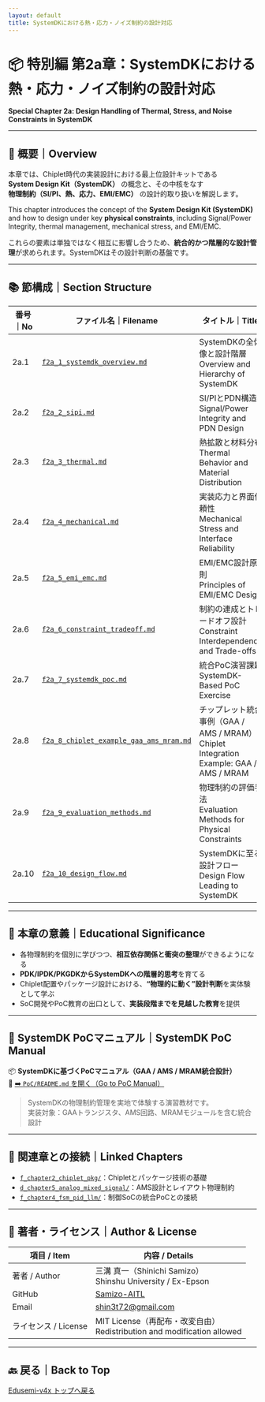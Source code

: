 ```yaml
---
layout: default
title: SystemDKにおける熱・応力・ノイズ制約の設計対応
---
```


# 📦 特別編 第2a章：SystemDKにおける熱・応力・ノイズ制約の設計対応  
**Special Chapter 2a: Design Handling of Thermal, Stress, and Noise Constraints in SystemDK**

---

## 📘 概要｜Overview

本章では、Chiplet時代の実装設計における最上位設計キットである  
**System Design Kit（SystemDK）** の概念と、その中核をなす  
**物理制約（SI/PI、熱、応力、EMI/EMC）** の設計的取り扱いを解説します。

This chapter introduces the concept of the **System Design Kit (SystemDK)** and how to design under key **physical constraints**, including Signal/Power Integrity, thermal management, mechanical stress, and EMI/EMC.

これらの要素は単独ではなく相互に影響し合うため、**統合的かつ階層的な設計管理**が求められます。SystemDKはその設計判断の基盤です。

---

## 📚 節構成｜Section Structure

| 番号｜No | ファイル名｜Filename | タイトル｜Title |
|--------|------------------------|------------------------------------|
| 2a.1 | [`f2a_1_systemdk_overview.md`](./f2a_1_systemdk_overview.md) | SystemDKの全体像と設計階層<br>Overview and Hierarchy of SystemDK |
| 2a.2 | [`f2a_2_sipi.md`](./f2a_2_sipi.md) | SI/PIとPDN構造<br>Signal/Power Integrity and PDN Design |
| 2a.3 | [`f2a_3_thermal.md`](./f2a_3_thermal.md) | 熱拡散と材料分布<br>Thermal Behavior and Material Distribution |
| 2a.4 | [`f2a_4_mechanical.md`](./f2a_4_mechanical.md) | 実装応力と界面信頼性<br>Mechanical Stress and Interface Reliability |
| 2a.5 | [`f2a_5_emi_emc.md`](./f2a_5_emi_emc.md) | EMI/EMC設計原則<br>Principles of EMI/EMC Design |
| 2a.6 | [`f2a_6_constraint_tradeoff.md`](./f2a_6_constraint_tradeoff.md) | 制約の連成とトレードオフ設計<br>Constraint Interdependency and Trade-offs |
| 2a.7 | [`f2a_7_systemdk_poc.md`](./f2a_7_systemdk_poc.md) | 統合PoC演習課題<br>SystemDK-Based PoC Exercise |
| 2a.8 | [`f2a_8_chiplet_example_gaa_ams_mram.md`](./f2a_8_chiplet_example_gaa_ams_mram.md) | チップレット統合事例（GAA / AMS / MRAM）<br>Chiplet Integration Example: GAA / AMS / MRAM |
| 2a.9 | [`f2a_9_evaluation_methods.md`](./f2a_9_evaluation_methods.md) | 物理制約の評価手法<br>Evaluation Methods for Physical Constraints |
| 2a.10 | [`f2a_10_design_flow.md`](./f2a_10_design_flow.md) | SystemDKに至る設計フロー<br>Design Flow Leading to SystemDK |

---

## 🎯 本章の意義｜Educational Significance

- 各物理制約を個別に学びつつ、**相互依存関係と衝突の整理**ができるようになる  
- **PDK/IPDK/PKGDKからSystemDKへの階層的思考**を育てる  
- Chiplet配置やパッケージ設計における、**“物理的に動く”設計判断**を実体験として学ぶ  
- SoC開発やPoC教育の出口として、**実装段階までを見越した教育**を提供

---

## 🚀 SystemDK PoCマニュアル｜SystemDK PoC Manual

📦 **SystemDKに基づくPoCマニュアル（GAA / AMS / MRAM統合設計）**  
🔗 [➡️ `PoC/README.md` を開く（Go to PoC Manual）](./PoC/README.md)

> SystemDKの物理制約管理を実地で体験する演習教材です。  
> 実装対象：GAAトランジスタ、AMS回路、MRAMモジュールを含む統合設計

---

## 🔗 関連章との接続｜Linked Chapters

- [`f_chapter2_chiplet_pkg/`](../f_chapter2_chiplet_pkg/)：Chipletとパッケージ技術の基礎  
- [`d_chapter5_analog_mixed_signal/`](../d_chapter5_analog_mixed_signal/)：AMS設計とレイアウト物理制約  
- [`f_chapter4_fsm_pid_llm/`](../f_chapter4_fsm_pid_llm/)：制御SoCの統合PoCとの接続  

---

## 👤 著者・ライセンス｜Author & License

| 項目 / Item | 内容 / Details |
|-------------|----------------|
| 著者 / Author | 三溝 真一（Shinichi Samizo）<br>Shinshu University / Ex-Epson |
| GitHub | [Samizo-AITL](https://github.com/Samizo-AITL) |
| Email | [shin3t72@gmail.com](mailto:shin3t72@gmail.com) |
| ライセンス / License | MIT License（再配布・改変自由）<br>Redistribution and modification allowed |

---

## 🔙 戻る｜Back to Top

[Edusemi-v4x トップへ戻る](../README.md)
